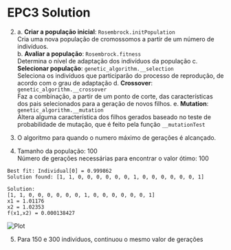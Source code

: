 # EPC3 Solution

2) 
    a. **Criar a população inicial**: `Rosembrock.initPopulation`\
        Cria uma nova população de cromossomos a partir de um número de indivíduos.\
    b. **Avaliar a população**: `Rosembrock.fitness`\
        Determina o nível de adaptação dos indivíduos da população
    c. **Selecionar população**: `genetic_algorithm.__selection`\
        Seleciona os indivíduos que participarão do processo de reprodução, de acordo com o grau de adaptação
    d. **Crossover**: `genetic_algorithm.__crossover`\
        Faz a combinação, a partir de um ponto de corte, das características dos pais selecionados para a geração de novos filhos.
    e. **Mutation**: `genetic_algorithm.__mutation`\
        Altera alguma característica dos filhos gerados baseado no teste de probabilidade de mutação, que é feito pela função `__mutationTest`

3) O algoritmo para quando o numero máximo de gerações é alcançado.

4) Tamanho da população: 100\
Número de gerações necessárias para encontrar o valor ótimo: 100
```
Best fit: Individual[0] = 0.999862
Solution found: [1, 1, 0, 0, 0, 0, 0, 0, 1, 0, 0, 0, 0, 0, 0, 1]

Solution:
[1, 1, 0, 0, 0, 0, 0, 0, 1, 0, 0, 0, 0, 0, 0, 1]
x1 = 1.01176
x2 = 1.02353
f(x1,x2) = 0.000138427
```
![Plot](/EPC3/4.png)

5) Para 150 e 300 indivíduos, continuou o mesmo valor de gerações
        